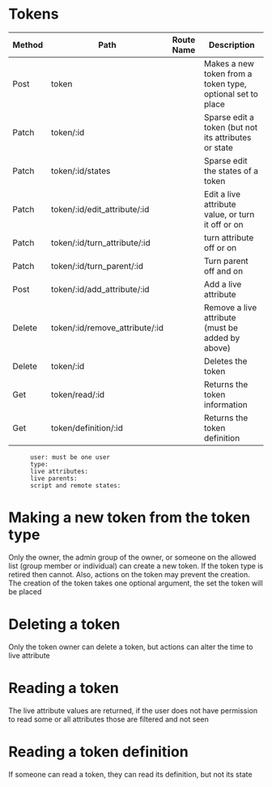 # Tokens


| Method | Path                           | Route Name | Description                                                |
|--------|--------------------------------|------------|------------------------------------------------------------|
| Post   | token                          |            | Makes a new token from a token type, optional set to place |
| Patch  | token/:id                      |            | Sparse edit a token (but not its attributes or state       |
| Patch  | token/:id/states               |            | Sparse edit the states of a token                          |
| Patch  | token/:id/edit_attribute/:id   |            | Edit a live attribute value, or turn it off or on          |
| Patch  | token/:id/turn_attribute/:id   |            | turn attribute off or on                                   |
| Patch  | token/:id/turn_parent/:id      |            | Turn parent off and on                                     |
| Post   | token/:id/add_attribute/:id    |            | Add a live attribute                                       |
| Delete | token/:id/remove_attribute/:id |            | Remove a live attribute (must be added by above)           |
| Delete | token/:id                      |            | Deletes the token                                          |
| Get    | token/read/:id                 |            | Returns the token information                              |
| Get    | token/definition/:id           |            | Returns the token definition                               |


    
          user: must be one user
          type:
          live attributes: 
          live parents: 
          script and remote states:  


# Making a new token from the token type
Only the owner, the admin group of the owner, or someone on the allowed list (group member or individual)
can create a new token. If the token type is retired then cannot.
Also, actions on the token may prevent the creation.
The creation of the token takes one optional argument, the set the token will be placed

# Deleting a token

Only the token owner can delete a token, but actions can alter the time to live attribute

# Reading a token
 The live attribute values are returned, 
 if the user does not have permission to read some or all attributes those are filtered and not seen
 
# Reading a token definition
If someone can read a token, they can read its definition, but not its state

